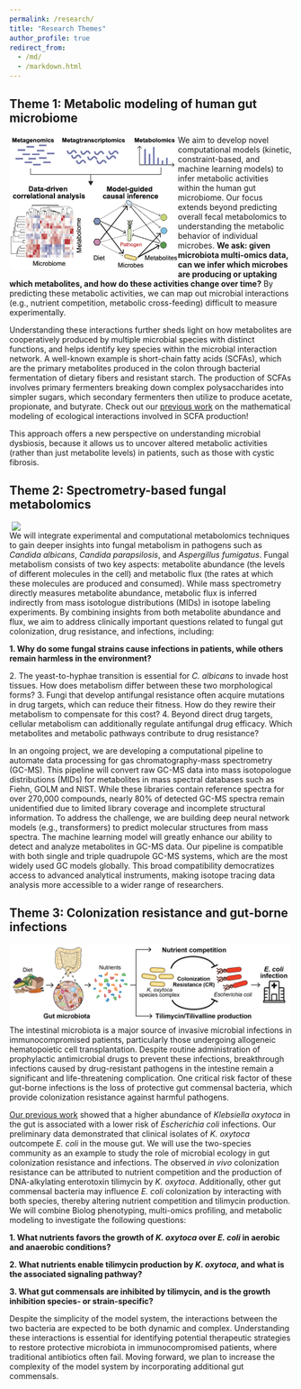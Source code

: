 ```yaml
---
permalink: /research/
title: "Research Themes"
author_profile: true
redirect_from: 
  - /md/
  - /markdown.html
---
```


## Theme 1: Metabolic modeling of human gut microbiome
<img src="../images/Theme1_schematic.png" align="left" width="300px"/>
<p>We aim to develop novel computational models (kinetic, constraint-based, and machine learning models) to infer metabolic activities within the human gut microbiome. Our focus extends beyond predicting overall fecal metabolomics to understanding the metabolic behavior of individual microbes. <strong>We ask: given microbiota multi-omics data, can we infer which microbes are producing or uptaking which metabolites, and how do these activities change over time?</strong> By predicting these metabolic activities, we can map out microbial interactions (e.g., nutrient competition, metabolic cross-feeding) difficult to measure experimentally.</p>

Understanding these interactions further sheds light on how metabolites are cooperatively produced by multiple microbial species with distinct functions, and helps identify key species within the microbial interaction network. A well-known example is short-chain fatty acids (SCFAs), which are the primary metabolites produced in the colon through bacterial fermentation of dietary fibers and resistant starch. The production of SCFAs involves primary fermenters breaking down complex polysaccharides into simpler sugars, which secondary fermenters then utilize to produce acetate, propionate, and butyrate. Check out our [previous work](https://academic.oup.com/ismej/article/16/8/2040/7474293) on the mathematical modeling of ecological interactions involved in SCFA production!

This approach offers a new perspective on understanding microbial dysbiosis, because it allows us to uncover altered metabolic activities (rather than just metabolite levels) in patients, such as those with cystic fibrosis.
<br clear="left"/>

## Theme 2: Spectrometry-based fungal metabolomics
<img src="../images/Theme2_schematic.png" align="right" width="500px"/>
<p>We will integrate experimental and computational metabolomics techniques to gain deeper insights into fungal metabolism in pathogens such as <i>Candida albicans</i>, <i>Candida parapsilosis</i>, and <i>Aspergillus fumigatus</i>. Fungal metabolism consists of two key aspects: metabolite abundance (the levels of different molecules in the cell) and metabolic flux (the rates at which these molecules are produced and consumed). While mass spectrometry directly measures metabolite abundance, metabolic flux is inferred indirectly from mass isotologue distributions (MIDs) in isotope labeling experiments. By combining insights from both metabolite abundance and flux, we aim to address clinically important questions related to fungal gut colonization, drug resistance, and infections, including:</p>
  <p><strong>1.	Why do some fungal strains cause infections in patients, while others remain harmless in the environment?</strong></p>
	2.	The yeast-to-hyphae transition is essential for <i>C. albicans</i> to invade host tissues. How does metabolism differ between these two morphological forms?
	3.	Fungi that develop antifungal resistance often acquire mutations in drug targets, which can reduce their fitness. How do they rewire their metabolism to compensate for this cost?
	4.	Beyond direct drug targets, cellular metabolism can additionally regulate antifungal drug efficacy. Which metabolites and metabolic pathways contribute to drug resistance?</strong> </p></p>
<p>In an ongoing project, we are developing a computational pipeline to automate data processing for gas chromatography-mass spectrometry (GC-MS). This pipeline will convert raw GC-MS data into mass isotopologue distributions (MIDs) for metabolites in mass spectral databases such as Fiehn, GOLM and NIST. While these libraries contain reference spectra for over 270,000 compounds, nearly 80% of detected GC-MS spectra remain unidentified due to limited library coverage and incomplete structural information. To address the challenge, we are building deep neural network models (e.g., transformers) to predict molecular structures from mass spectra. The machine learning model will greatly enhance our ability to detect and analyze metabolites in GC-MS data. Our pipeline is compatible with both single and triple quadrupole GC-MS systems, which are the most widely used GC models globally. This broad compatibility democratizes access to advanced analytical instruments, making isotope tracing data analysis more accessible to a wider range of researchers.</p>

## Theme 3: Colonization resistance and gut-borne infections
<img src="../images/Theme3_schematic.png" align="left" width="500px"/>
<p>The intestinal microbiota is a major source of invasive microbial infections in immunocompromised patients, particularly those undergoing allogeneic hematopoietic cell transplantation. Despite routine administration of prophylactic antimicrobial drugs to prevent these infections, breakthrough infections caused by drug-resistant pathogens in the intestine remain a significant and life-threatening complication. One critical risk factor of these gut-borne infections is the loss of protective gut commensal bacteria, which provide colonization resistance against harmful pathogens.</p>
	
[Our previous work](https://www.cell.com/cell-host-microbe/fulltext/S1931-3128(23)00220-2?dgcid=raven_jbs_etoc_email) showed that a higher abundance of <i>Klebsiella oxytoca</i> in the gut is associated with a lower risk of <i>Escherichia coli</i> infections. Our preliminary data demonstrated that clinical isolates of <i>K. oxytoca</i> outcompete <i>E. coli</i> in the mouse gut. We will use the two-species community as an example to study the role of microbial ecology in gut colonization resistance and infections. The observed <i>in vivo</i> colonization resistance can be attributed to nutrient competition and the production of DNA-alkylating enterotoxin tilimycin by <i>K. oxytoca</i>. Additionally, other gut commensal bacteria may influence <i>E. coli</i> colonization by interacting with both species, thereby altering nutrient competition and tilimycin production</i>. We will combine Biolog phenotyping, multi-omics profiling, and metabolic modeling to investigate the following questions:</p>
  <p><strong>1.	What nutrients favors the growth of <i>K. oxytoca</i> over <i>E. coli</i> in aerobic and anaerobic conditions?</strong></p>
	<p><strong>2. What nutrients enable tilimycin production by <i>K. oxytoca</i>, and what is the associated signaling pathway?</strong></p>
	<p><strong>3. What gut commensals are inhibited by tilimycin, and is the growth inhibition species- or strain-specific?</strong> </p>

Despite the simplicity of the model system, the interactions between the two bacteria are expected to be both dynamic and complex. Understanding these interactions is essential for identifying potential therapeutic strategies to restore protective microbiota in immunocompromised patients, where traditional antibiotics often fail. Moving forward, we plan to increase the complexity of the model system by incorporating additional gut commensals.


